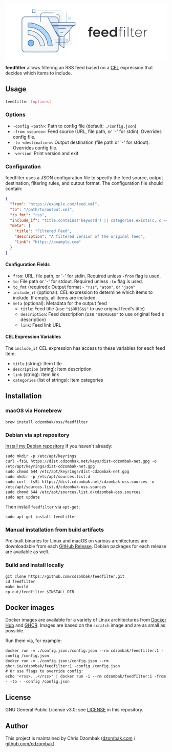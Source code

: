 ![feedfilter](feedfilter.png)

**feedfilter** allows filtering an RSS feed based on a [CEL](https://cel.dev) expression that decides which items to include.

## Usage

```bash
feedfilter [options]
```

### Options

- `-config <path>`: Path to config file (default: `./config.json`)
- `-from <source>`: Feed source (URL, file path, or '-' for stdin). Overrides config file.
- `-to <destination>`: Output destination (file path or '-' for stdout). Overrides config file.
- `-version`: Print version and exit

### Configuration

feedfilter uses a JSON configuration file to specify the feed source, output destination, filtering rules, and output format. The configuration file should contain:

```json
{
  "from": "https://example.com/feed.xml",
  "to": "/path/to/output.xml",
  "to_fmt": "rss",
  "include_if": "title.contains('keyword') || categories.exists(c, c == 'tech')",
  "meta": {
    "title": "Filtered Feed",
    "description": "A filtered version of the original feed",
    "link": "https://example.com"
  }
}
```

#### Configuration Fields

- `from`: URL, file path, or '-' for stdin. Required unless `-from` flag is used.
- `to`: File path or '-' for stdout. Required unless `-to` flag is used.
- `to_fmt` (required): Output format - `"rss"`, `"atom"`, or `"json"`
- `include_if` (optional): CEL expression to determine which items to include. If empty, all items are included.
- `meta` (optional): Metadata for the output feed
  - `title`: Feed title (use `"$$ORIG$$"` to use original feed's title)
  - `description`: Feed description (use `"$$ORIG$$"` to use original feed's description)
  - `link`: Feed link URL

#### CEL Expression Variables

The `include_if` CEL expression has access to these variables for each feed item:

- `title` (string): Item title
- `description` (string): Item description
- `link` (string): Item link
- `categories` (list of strings): Item categories

## Installation

### macOS via Homebrew

```shell
brew install cdzombak/oss/feedfilter
```

### Debian via apt repository

[Install my Debian repository](https://www.dzombak.com/blog/2025/06/updated-instructions-for-installing-my-debian-package-repositories/) if you haven't already:

```shell
sudo mkdir -p /etc/apt/keyrings
curl -fsSL https://dist.cdzombak.net/keys/dist-cdzombak-net.gpg -o /etc/apt/keyrings/dist-cdzombak-net.gpg
sudo chmod 644 /etc/apt/keyrings/dist-cdzombak-net.gpg
sudo mkdir -p /etc/apt/sources.list.d
sudo curl -fsSL https://dist.cdzombak.net/cdzombak-oss.sources -o /etc/apt/sources.list.d/cdzombak-oss.sources
sudo chmod 644 /etc/apt/sources.list.d/cdzombak-oss.sources
sudo apt update
```

Then install `feedfilter` via `apt-get`:

```shell
sudo apt-get install feedfilter
```

### Manual installation from build artifacts

Pre-built binaries for Linux and macOS on various architectures are downloadable from each [GitHub Release](https://github.com/cdzombak/feedfilter/releases). Debian packages for each release are available as well.

### Build and install locally

```shell
git clone https://github.com/cdzombak/feedfilter.git
cd feedfilter
make build
cp out/feedfilter $INSTALL_DIR
```

## Docker images

Docker images are available for a variety of Linux architectures from [Docker Hub](https://hub.docker.com/r/cdzombak/feedfilter) and [GHCR](https://github.com/cdzombak/feedfilter/pkgs/container/feedfilter). Images are based on the `scratch` image and are as small as possible.

Run them via, for example:

```shell
docker run -v ./config.json:/config.json --rm cdzombak/feedfilter:1 -config /config.json
docker run -v ./config.json:/config.json --rm ghcr.io/cdzombak/feedfilter:1 -config /config.json
# Or use flags to override config:
echo '<rss>...</rss>' | docker run -i --rm cdzombak/feedfilter:1 -from - -to - -config /config.json
```

## License

GNU General Public License v3.0; see [LICENSE](LICENSE) in this repository.

## Author

This project is maintained by Chris Dzombak ([dzombak.com](https://www.dzombak.com) / [github.com/cdzombak](https://www.github.com/cdzombak)).
